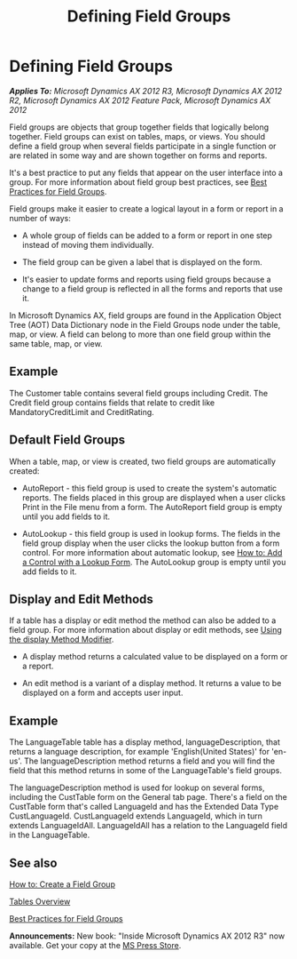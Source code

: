 ﻿---
title: Defining Field Groups
TOCTitle: Defining Field Groups
ms:assetid: 924fcb27-4cbf-489d-9a96-8c15f8e5eaf1
ms:mtpsurl: https://msdn.microsoft.com/en-us/library/Bb314861(v=AX.60)
ms:contentKeyID: 35247461
ms.date: 05/18/2015
mtps_version: v=AX.60
---

# Defining Field Groups 


_**Applies To:** Microsoft Dynamics AX 2012 R3, Microsoft Dynamics AX 2012 R2, Microsoft Dynamics AX 2012 Feature Pack, Microsoft Dynamics AX 2012_

Field groups are objects that group together fields that logically belong together. Field groups can exist on tables, maps, or views. You should define a field group when several fields participate in a single function or are related in some way and are shown together on forms and reports.

It's a best practice to put any fields that appear on the user interface into a group. For more information about field group best practices, see [Best Practices for Field Groups](best-practices-for-field-groups.md).

Field groups make it easier to create a logical layout in a form or report in a number of ways:

  - A whole group of fields can be added to a form or report in one step instead of moving them individually.

  - The field group can be given a label that is displayed on the form.

  - It's easier to update forms and reports using field groups because a change to a field group is reflected in all the forms and reports that use it.

In Microsoft Dynamics AX, field groups are found in the Application Object Tree (AOT) Data Dictionary node in the Field Groups node under the table, map, or view. A field can belong to more than one field group within the same table, map, or view.

## Example

The Customer table contains several field groups including Credit. The Credit field group contains fields that relate to credit like MandatoryCreditLimit and CreditRating.

## Default Field Groups

When a table, map, or view is created, two field groups are automatically created:

  - AutoReport - this field group is used to create the system's automatic reports. The fields placed in this group are displayed when a user clicks Print in the File menu from a form. The AutoReport field group is empty until you add fields to it.

  - AutoLookup - this field group is used in lookup forms. The fields in the field group display when the user clicks the lookup button from a form control. For more information about automatic lookup, see [How to: Add a Control with a Lookup Form](how-to-add-a-control-with-a-lookup-form.md). The AutoLookup group is empty until you add fields to it.

## Display and Edit Methods

If a table has a display or edit method the method can also be added to a field group. For more information about display or edit methods, see [Using the display Method Modifier](using-the-display-method-modifier.md).

  - A display method returns a calculated value to be displayed on a form or a report.

  - An edit method is a variant of a display method. It returns a value to be displayed on a form and accepts user input.

## Example

The LanguageTable table has a display method, languageDescription, that returns a language description, for example 'English(United States)' for 'en-us'. The languageDescription method returns a field and you will find the field that this method returns in some of the LanguageTable's field groups.

The languageDescription method is used for lookup on several forms, including the CustTable form on the General tab page. There's a field on the CustTable form that's called LanguageId and has the Extended Data Type CustLanguageId. CustLanguageId extends LanguageId, which in turn extends LanguageIdAll. LanguageIdAll has a relation to the LanguageId field in the LanguageTable.

## See also

[How to: Create a Field Group](how-to-create-a-field-group.md)

[Tables Overview](tables-overview.md)

[Best Practices for Field Groups](best-practices-for-field-groups.md)

  
**Announcements:** New book: "Inside Microsoft Dynamics AX 2012 R3" now available. Get your copy at the [MS Press Store](https://www.microsoftpressstore.com/store/inside-microsoft-dynamics-ax-2012-r3-9780735685109).

